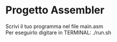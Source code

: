 # Progetto Assembler
Scrivi il tuo programma nel file main.asm<br/>
Per eseguirlo digitare in TERMINAL: ./run.sh
